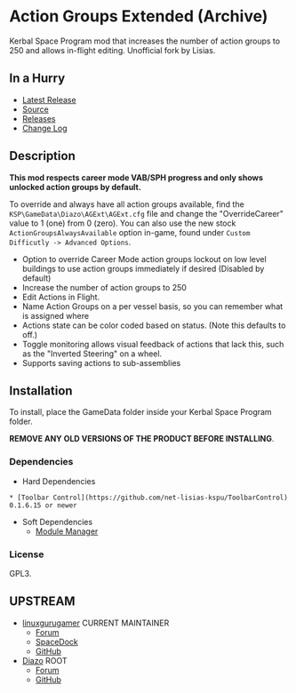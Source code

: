 # Action Groups Extended (Archive)

Kerbal Space Program mod that increases the number of action groups to 250 and allows in-flight editing. Unofficial fork by Lisias.


## In a Hurry

* [Latest Release](https://github.com/net-lisias-kspu/AGExt/releases)
* [Source](https://github.com/net-lisias-kspu/AGExt)
* [Releases](https://github.com/net-lisias-kspu/AGExt/tree/Archive)
* [Change Log](./CHANGE_LOG.md)
 

## Description

**This mod respects career mode VAB/SPH progress and only shows unlocked action groups by default.**

To override and always have all action groups available, find the `KSP\GameData\Diazo\AGExt\AGExt.cfg` file and change the "OverrideCareer" value to 1 (one) from 0 (zero). You can also use the new stock `ActionGroupsAlwaysAvailable` option in-game, found under `Custom Difficutly -> Advanced Options`.

- Option to override Career Mode action groups lockout on low level buildings to use action groups immediately if desired (Disabled by default)
- Increase the number of action groups to 250
- Edit Actions in Flight.
- Name Action Groups on a per vessel basis, so you can remember what is assigned where
- Actions state can be color coded based on status. (Note this defaults to off.)
- Toggle monitoring allows visual feedback of actions that lack this, such as the "Inverted Steering" on a wheel.
- Supports saving actions to sub-assemblies

## Installation

To install, place the GameData folder inside your Kerbal Space Program folder.

**REMOVE ANY OLD VERSIONS OF THE PRODUCT BEFORE INSTALLING**.

### Dependencies
* Hard Dependencies
<!--		* [KSP API Extensions/L](https://github.com/net-lisias-ksp/KSPAPIExtensions) 2.0 or newer -->
	* [Toolbar Control](https://github.com/net-lisias-kspu/ToolbarControl) 0.1.6.15 or newer
* Soft Dependencies
	* [Module Manager](https://github.com/sarnet-lisias-kspu/ModuleManager)

### License

GPL3.


## UPSTREAM

* [linuxgurugamer](https://forum.kerbalspaceprogram.com/index.php?/profile/129964-linuxgurugamer/) CURRENT MAINTAINER
	+ [Forum](https://forum.kerbalspaceprogram.com/index.php?/topic/167269-141-action-groups-reextended-250-action-groups-in-flight-editing/)
	+ [SpaceDock](https://spacedock.info/mod/1685/Action%20Groups%20Extended)
	+ [GitHub](https://github.com/linuxgurugamer/AGExt)
* [Diazo](https://forum.kerbalspaceprogram.com/index.php?/profile/81549-diazo/) ROOT
	+ [Forum](https://forum.kerbalspaceprogram.com/index.php?/topic/67235-122dec1016-action-groups-extended-250-action-groups-in-flight-editing-now-kosremotetech/&)
	+ [GitHub](https://github.com/SirDiazo/AGExt)



